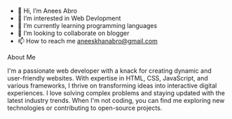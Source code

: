 - 👋 Hi, I’m Anees Abro
- 👀 I’m interested in Web Devlopment
- 🌱 I’m currently learning programming languages
- 💞️ I’m looking to collaborate on blogger
- 📫 How to reach me aneeskhanabro@gmail.com









About Me

I'm a passionate web developer with a knack for creating dynamic and user-friendly websites. With expertise in HTML, CSS, JavaScript, and various frameworks, I thrive on transforming ideas into interactive digital experiences. I love solving complex problems and staying updated with the latest industry trends. When I'm not coding, you can find me exploring new technologies or contributing to open-source projects.
